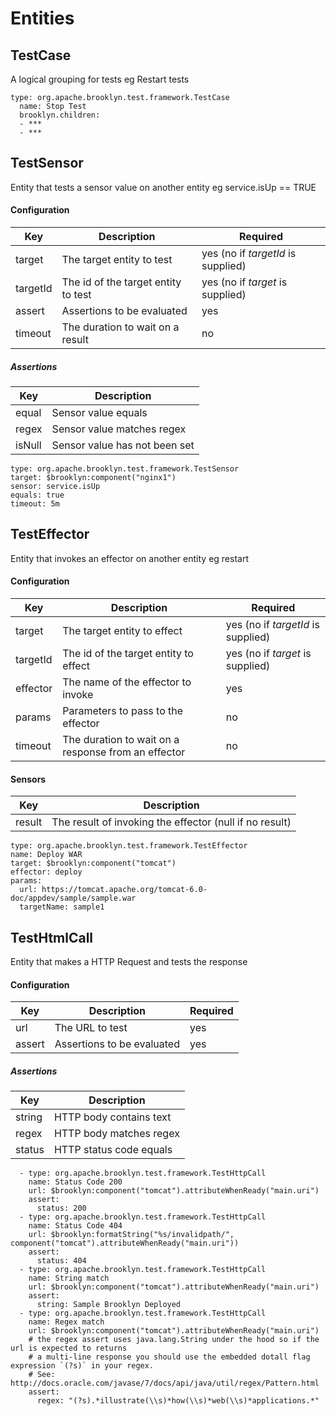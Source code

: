 # Entities

## TestCase
A logical grouping for tests eg Restart tests
```
type: org.apache.brooklyn.test.framework.TestCase
  name: Stop Test
  brooklyn.children:
  - ***
  - ***
```

## TestSensor
Entity that tests a sensor value on another entity eg service.isUp == TRUE

#### Configuration
| Key | Description | Required |
| --- | ----------- | -------- |
| target | The target entity to test | yes (no if *targetId* is supplied) |
| targetId | The id of the target entity to test | yes (no if *target* is supplied) |
| assert | Assertions to be evaluated | yes |
| timeout | The duration to wait on a result | no |

##### Assertions
| Key | Description |
| --- | ----------- |
| equal | Sensor value equals  |
| regex | Sensor value matches regex |
| isNull | Sensor value has not been set |

```
type: org.apache.brooklyn.test.framework.TestSensor
target: $brooklyn:component("nginx1")
sensor: service.isUp
equals: true
timeout: 5m
```

## TestEffector
Entity that invokes an effector on another entity eg restart

#### Configuration
| Key | Description | Required |
| --- | ----------- | -------- |
| target | The target entity to effect | yes (no if *targetId* is supplied) |
| targetId | The id of the target entity to effect | yes (no if *target* is supplied) |
| effector | The name of the effector to invoke | yes |
| params | Parameters to pass to the effector | no |
| timeout | The duration to wait on a response from an effector | no |

#### Sensors
| Key | Description |
| --- | ----------- |
| result | The result of invoking the effector (null if no result) |

```
type: org.apache.brooklyn.test.framework.TestEffector
name: Deploy WAR
target: $brooklyn:component("tomcat")
effector: deploy
params:
  url: https://tomcat.apache.org/tomcat-6.0-doc/appdev/sample/sample.war
  targetName: sample1
```

## TestHtmlCall
Entity that makes a HTTP Request and tests the response

#### Configuration
| Key | Description | Required |
| --- | ----------- | -------- |
| url | The URL to test | yes |
| assert | Assertions to be evaluated | yes |

##### Assertions
| Key | Description |
| --- | ----------- |
| string | HTTP body contains text |
| regex | HTTP body matches regex |
| status | HTTP status code equals |

```
  - type: org.apache.brooklyn.test.framework.TestHttpCall
    name: Status Code 200
    url: $brooklyn:component("tomcat").attributeWhenReady("main.uri")
    assert:
      status: 200
  - type: org.apache.brooklyn.test.framework.TestHttpCall
    name: Status Code 404
    url: $brooklyn:formatString("%s/invalidpath/", component("tomcat").attributeWhenReady("main.uri"))
    assert:
      status: 404
  - type: org.apache.brooklyn.test.framework.TestHttpCall
    name: String match
    url: $brooklyn:component("tomcat").attributeWhenReady("main.uri")
    assert:
      string: Sample Brooklyn Deployed
  - type: org.apache.brooklyn.test.framework.TestHttpCall
    name: Regex match
    url: $brooklyn:component("tomcat").attributeWhenReady("main.uri")
    # the regex assert uses java.lang.String under the hood so if the url is expected to returns
    # a multi-line response you should use the embedded dotall flag expression `(?s)` in your regex.
    # See: http://docs.oracle.com/javase/7/docs/api/java/util/regex/Pattern.html
    assert:
      regex: "(?s).*illustrate(\\s)*how(\\s)*web(\\s)*applications.*"
```
